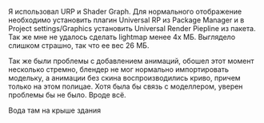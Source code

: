 Я использовал URP и Shader Graph. Для нормального отображение необходимо установить плагин Universal RP из Package Manager и в Project settings/Graphics установить Universal Render Piepline из пакета.
Так же мне не удалось сделать lightmap менее 4х МБ. Выглядело слишком страшно, так что ее вес 26 МБ.

Так же были проблемы с добавлением анимаций, обошел этот момент несколько стремно, блендер не мог нормально импортировать модельку, а анимации без скина воспроизводились криво, причем только на этом полицае. Хотя была бы связь с моделлером, уверен проблемы бы не было.
Вроде всё.

Вода там на крыше здания
